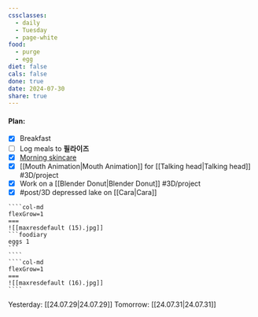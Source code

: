 ```yaml
---
cssclasses:
  - daily
  - Tuesday
  - page-white
food:
  - purge
  - egg
diet: false
cals: false
done: true
date: 2024-07-30
share: true
---
```

#### Plan:
- [x] Breakfast
- [ ] Log meals to **필라이즈**
- [x] [Morning skincare](Mask.png)
- [x] [[Mouth Animation|Mouth Animation]] for [[Talking head|Talking head]] #3D/project
- [x] Work on a [[Blender Donut|Blender Donut]] #3D/project
- [x] #post/3D depressed lake on [[Cara|Cara]]

`````col
````col-md
flexGrow=1
===
![[maxresdefault (15).jpg]]
```foodiary 
eggs 1
```
````
````col-md
flexGrow=1
===
![[maxresdefault (16).jpg]]
````
`````
Yesterday: [[24.07.29|24.07.29]]
Tomorrow: [[24.07.31|24.07.31]]